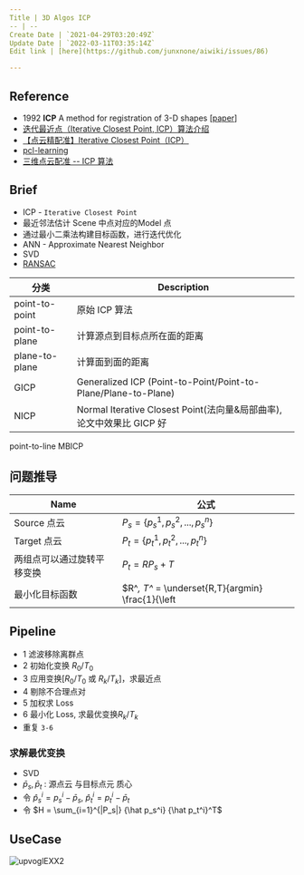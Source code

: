 ```yaml
---
Title | 3D Algos ICP
-- | --
Create Date | `2021-04-29T03:20:49Z`
Update Date | `2022-03-11T03:35:14Z`
Edit link | [here](https://github.com/junxnone/aiwiki/issues/86)

---
```

## Reference
- 1992 **ICP** A method for registration of 3-D shapes [[paper](https://graphics.stanford.edu/courses/cs164-09-spring/Handouts/paper_icp.pdf)]
- [迭代最近点（Iterative Closest Point, ICP）算法介绍](https://zhuanlan.zhihu.com/p/35893884)
- [【点云精配准】Iterative Closest Point（ICP）](https://zhuanlan.zhihu.com/p/107218828)
- [pcl-learning](https://github.com/HuangCongQing/pcl-learning)
- [三维点云配准 -- ICP 算法](https://yilingui.xyz/2019/11/20/191120_point_cloud_registration_icp/)


## Brief
- ICP - `Iterative Closest Point`
- 最近邻法估计 Scene 中点对应的Model 点
- 通过最小二乘法构建目标函数，进行迭代优化
- ANN - Approximate Nearest Neighbor
- SVD
- [RANSAC](/RANSAC)

分类 | Description
-- | --
point-to-point | 原始 ICP 算法
point-to-plane | 计算源点到目标点所在面的距离
plane-to-plane | 计算面到面的距离
GICP | Generalized ICP (Point-to-Point/Point-to-Plane/Plane-to-Plane)
NICP | Normal Iterative Closest Point(法向量&局部曲率), 论文中效果比 GICP 好
point-to-line
MBICP

## 问题推导

Name | 公式
-- | --
Source 点云 | $P_{s} = \left\{ p_{s}^{1},p_{s}^{2},...,p_{s}^{n}\right\}$
Target 点云 | $P_{t} = \left\{ p_{t}^{1},p_{t}^{2},...,p_{t}^{n}\right\}$
两组点可以通过旋转平移变换 | $P_{t} = RP_{s} + T$
最小化目标函数 | $R^*, T^* = \underset{R,T}{argmin} \frac{1}{\left| P_{s}\right|}\sum_{i=1}^{\left| P_{s}\right|} \left\| p_{t}^i - (R\cdot p_{s}^i + T)\right\|^2$

## Pipeline
- 1 滤波移除离群点
- 2 初始化变换 $R_{0}/T_{0}$
- 3 应用变换[$R_{0}/T_{0}$ 或 $R_{k}/T_{k}$]，求最近点
- 4 剔除不合理点对
- 5 加权求 Loss
- 6 最小化 Loss, 求最优变换$R_{k}/T_{k}$
- 重复 `3-6`

### 求解最优变换
- SVD
- $\bar p_{s}, \bar p_{t}$ : 源点云 与目标点元 质心
- 令 $\hat p_s^i = p_s^i - \bar p_s$, $\hat p_t^i = p_t^i - \bar p_t$
- 令 $H = \sum_{i=1}^{|P_s|} {\hat p_s^i} {\hat p_t^i}^T$

## UseCase

![upvoglEXX2](https://user-images.githubusercontent.com/2216970/117272623-f4771a00-ae8d-11eb-9808-28699cf10014.gif)

